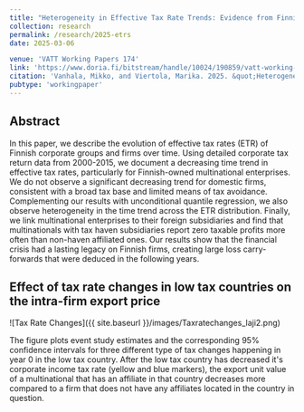 ```yaml
---
title: "Heterogeneity in Effective Tax Rate Trends: Evidence from Finnish Corporate Tax Returns"
collection: research
permalink: /research/2025-etrs
date: 2025-03-06

venue: 'VATT Working Papers 174'
link: 'https://www.doria.fi/bitstream/handle/10024/190859/vatt-working-papers-174-heterogeneity-in-effective-tax-rate-trends--evidence-from-finnish-corporate-tax-returns.pdf?sequence=1&isAllowed=y'
citation: 'Vanhala, Mikko, and Viertola, Marika. 2025. &quot;Heterogeneity in Effective Tax Rate Trends: Evidence from Finnish Corporate Tax Returns.&quot; <i>VATT Working Papers 174</i>.'
pubtype: 'workingpaper'
---
```


## Abstract
In this paper, we describe the evolution of effective tax rates (ETR) of Finnish corporate groups and firms over time. Using detailed corporate tax return data from 2000-2015, we document a decreasing time trend in effective tax rates, particularly for Finnish-owned multinational enterprises. We do not observe a significant decreasing trend for domestic firms, consistent with a broad tax base and limited means of tax avoidance. Complementing our results with unconditional quantile regression, we also observe heterogeneity in the time trend across the ETR distribution. Finally, we link multinational enterprises to their foreign subsidiaries and find that multinationals with tax haven subsidiaries report zero taxable profits more often than non-haven affiliated ones. Our results show that the financial crisis had a lasting legacy on Finnish firms, creating large loss carry-forwards that were deduced in the following years.

## Effect of tax rate changes in low tax countries on the intra-firm export price
![Tax Rate Changes]({{ site.baseurl }}/images/Taxratechanges_laji2.png)

The figure plots event study estimates and the corresponding 95% confidence intervals for three different type of tax changes happening in year 0 in the low tax country. After the low tax country has decreased it's corporate income tax rate (yellow and blue markers), the export unit value of a multinational that has an affiliate in that country decreases more compared to a firm that does not have any affiliates located in the country in question.

